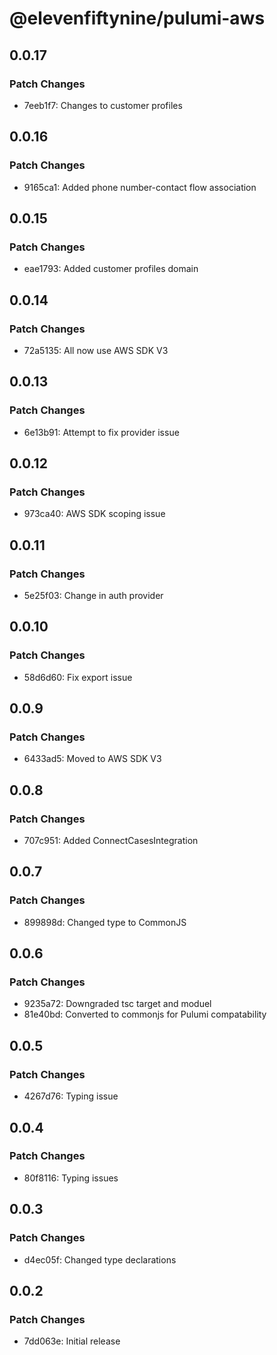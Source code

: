# @elevenfiftynine/pulumi-aws

## 0.0.17

### Patch Changes

- 7eeb1f7: Changes to customer profiles

## 0.0.16

### Patch Changes

- 9165ca1: Added phone number-contact flow association

## 0.0.15

### Patch Changes

- eae1793: Added customer profiles domain

## 0.0.14

### Patch Changes

- 72a5135: All now use AWS SDK V3

## 0.0.13

### Patch Changes

- 6e13b91: Attempt to fix provider issue

## 0.0.12

### Patch Changes

- 973ca40: AWS SDK scoping issue

## 0.0.11

### Patch Changes

- 5e25f03: Change in auth provider

## 0.0.10

### Patch Changes

- 58d6d60: Fix export issue

## 0.0.9

### Patch Changes

- 6433ad5: Moved to AWS SDK V3

## 0.0.8

### Patch Changes

- 707c951: Added ConnectCasesIntegration

## 0.0.7

### Patch Changes

- 899898d: Changed type to CommonJS

## 0.0.6

### Patch Changes

- 9235a72: Downgraded tsc target and moduel
- 81e40bd: Converted to commonjs for Pulumi compatability

## 0.0.5

### Patch Changes

- 4267d76: Typing issue

## 0.0.4

### Patch Changes

- 80f8116: Typing issues

## 0.0.3

### Patch Changes

- d4ec05f: Changed type declarations

## 0.0.2

### Patch Changes

- 7dd063e: Initial release
